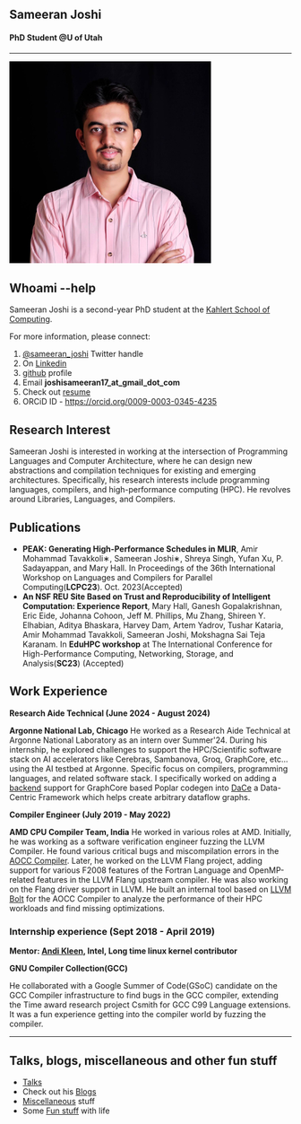 ## **Sameeran Joshi**
#### **PhD Student @U of Utah**

---

![This is profile pic](/joshi01_30_30.jpg)

## **Whoami --help**

Sameeran Joshi is a second-year PhD student at the [Kahlert School of Computing](https://www.cs.utah.edu/). 

For more information, please connect:
1. [@sameeran_joshi](https://twitter.com/sameeran_joshi) Twitter handle
2. On [Linkedin](https://www.linkedin.com/in/sameeran-joshi-b8b1b9144)
3. [github](https://github.com/Sameeranjoshi) profile 
4. Email **joshisameeran17_at_gmail_dot_com**
5. Check out [resume](/sameeran_joshi_plain_text.pdf)
6. ORCiD ID - https://orcid.org/0009-0003-0345-4235

## **Research Interest**

Sameeran Joshi is interested in working at the intersection of Programming Languages and Computer Architecture, where he can design new abstractions and compilation techniques for existing and emerging architectures. Specifically, his research interests include programming languages, compilers, and high-performance computing (HPC). He revolves around Libraries, Languages, and Compilers.

## **Publications**

- **PEAK: Generating High-Performance Schedules in MLIR**, Amir Mohammad Tavakkoli∗, Sameeran Joshi∗, Shreya Singh, Yufan Xu, P. Sadayappan, and Mary Hall. In Proceedings of the 36th International Workshop on Languages and Compilers for Parallel Computing(**LCPC23**). Oct. 2023(Accepted)
- **An NSF REU Site Based on Trust and Reproducibility of Intelligent Computation: Experience Report**, Mary Hall, Ganesh Gopalakrishnan, Eric Eide, Johanna Cohoon, Jeff M. Phillips, Mu Zhang, Shireen Y. Elhabian, Aditya Bhaskara, Harvey Dam, Artem Yadrov, Tushar Kataria, Amir Mohammad Tavakkoli, Sameeran Joshi, Mokshagna Sai Teja Karanam. In **EduHPC workshop** at The International Conference for High-Performance Computing, Networking, Storage, and Analysis(**SC23**) (Accepted)


## **Work Experience**

**Research Aide Technical (June 2024 - August 2024)**

**Argonne National Lab, Chicago**
He worked as a Research Aide Technical at Argonne National Laboratory as an intern over Summer'24. During his internship, he explored challenges to support the HPC/Scientific software stack on AI accelerators like Cerebras, Sambanova, Groq, GraphCore, etc... using the AI testbed at Argonne. Specific focus on compilers, programming languages, and related software stack. I specifically worked on adding a [backend](https://github.com/Sameeranjoshi/dace/commits/graphcore/) support for GraphCore based Poplar codegen into [DaCe](https://spcl.inf.ethz.ch/Research/DAPP/) a Data-Centric Framework which helps create arbitrary dataflow graphs. 


**Compiler Engineer (July 2019 - May 2022)**

**AMD CPU Compiler Team, India**
He worked in various roles at AMD. Initially, he was working as a software verification engineer fuzzing the LLVM Compiler. He found various critical bugs and miscompilation errors in the [AOCC Compiler](https://developer.amd.com/amd-aocc/). Later, he worked on the LLVM Flang project, adding support for various F2008 features of the Fortran Language and OpenMP-related features in the LLVM Flang upstream compiler. He was also working on the Flang driver support in LLVM. He built an internal tool based on [LLVM Bolt](https://research.facebook.com/publications/bolt-a-practical-binary-optimizer-for-data-centers-and-beyond/) for the AOCC Compiler to analyze the performance of their HPC workloads and find missing optimizations.


### **Internship experience (Sept 2018 - April 2019)**

 **Mentor: [Andi Kleen](https://www.halobates.de/), Intel, Long time linux kernel contributor**

 **GNU Compiler Collection(GCC)**
 
He collaborated with a Google Summer of Code(GSoC) candidate on the GCC Compiler infrastructure to find bugs in the GCC compiler, extending the Time award research project Csmith for GCC C99 Language extensions. It was a fun experience getting into the compiler world by fuzzing the compiler.

___
## **Talks, blogs, miscellaneous and other fun stuff**

- [Talks](/talks.md)
- Check out his [Blogs](/blog.md)
- [Miscellaneous](/miscellaneous.md) stuff
- Some [Fun stuff](/fun_stuff.md) with life 

